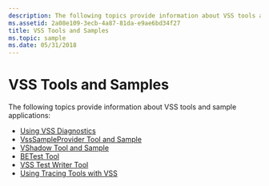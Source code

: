 ```yaml
---
description: The following topics provide information about VSS tools and sample applications:Using VSS DiagnosticsVssSampleProvider Tool and SampleVShadow Tool and SampleBETest ToolVSS Test Writer ToolUsing Tracing Tools with VSS
ms.assetid: 2a08e109-3ecb-4a87-81da-e9ae6bd34f27
title: VSS Tools and Samples
ms.topic: sample
ms.date: 05/31/2018
---
```


# VSS Tools and Samples

The following topics provide information about VSS tools and sample applications:

-   [Using VSS Diagnostics](using-vss-diagnostics.md)
-   [VssSampleProvider Tool and Sample](vsssampleprovider-tool-and-sample.md)
-   [VShadow Tool and Sample](vshadow-tool-and-sample.md)
-   [BETest Tool](betest-tool.md)
-   [VSS Test Writer Tool](vss-test-writer-tool.md)
-   [Using Tracing Tools with VSS](using-tracing-tools-with-vss.md)

 

 



